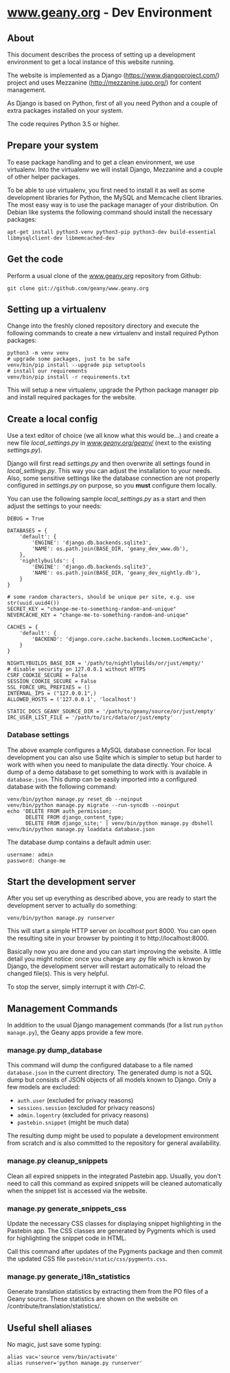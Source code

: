 www.geany.org - Dev Environment
===============================

About
-----
This document describes the process of setting up a development environment to
get a local instance of this website running.

The website is implemented as a Django (https://www.djangoproject.com/) project
and uses Mezzanine (http://mezzanine.jupo.org/) for content management.

As Django is based on Python, first of all you need Python and a couple of
extra packages installed on your system.

The code requires Python 3.5 or higher.


Prepare your system
-------------------

To ease package handling and to get a clean environment, we use
virtualenv. Into the virtualenv we will install Django, Mezzanine and a couple of
other helper packages.

To be able to use virtualenv, you first need to install it as well as some
development libraries for Python, the MySQL and Memcache client libraries.
The most easy way is to use the package manager of your distribution.
On Debian like systems the following command should install the necessary
packages:

    apt-get install python3-venv python3-pip python3-dev build-essential libmysqlclient-dev libmemcached-dev


Get the code
------------

Perform a usual clone of the www.geany.org repository from Github:

    git clone git://github.com/geany/www.geany.org


Setting up a virtualenv
-----------------------

Change into the freshly cloned repository directory and execute the following commands
to create a new virtualenv and install required Python packages:

    python3 -m venv venv
    # upgrade some packages, just to be safe
    venv/bin/pip install --upgrade pip setuptools
    # install our requirements
    venv/bin/pip install -r requirements.txt

This will setup a new virtualenv, upgrade the Python package manager
pip and install required packages for the website.


Create a local config
---------------------

Use a text editor of choice (we all know what this would be...) and create a new file
*local_settings.py* in *www.geany.org/geany/* (next to the existing *settings.py*).

Django will first read *settings.py* and then overwrite all settings found in
*local_settings.py*. This way you can adjust the installation to your needs.
Also, some sensitive settings like the database connection are not properly
configured in *settings.py* on purpose, so you **must** configure them
locally.

You can use the following sample *local_settings.py* as a start and then adjust
the settings to your needs:

    DEBUG = True

    DATABASES = {
        'default': {
            'ENGINE': 'django.db.backends.sqlite3',
            'NAME': os.path.join(BASE_DIR, 'geany_dev_www.db'),
        },
        'nightlybuilds': {
            'ENGINE': 'django.db.backends.sqlite3',
            'NAME': os.path.join(BASE_DIR, 'geany_dev_nightly.db'),
        }
    }

    # some random characters, should be unique per site, e.g. use str(uuid.uuid4())
    SECRET_KEY = "change-me-to-something-random-and-unique"
    NEVERCACHE_KEY = "change-me-to-something-random-and-unique"

    CACHES = {
        'default': {
            'BACKEND': 'django.core.cache.backends.locmem.LocMemCache',
        }
    }

    NIGHTLYBUILDS_BASE_DIR = '/path/to/nightlybuilds/or/just/empty/'
    # disable security on 127.0.0.1 without HTTPS
    CSRF_COOKIE_SECURE = False
    SESSION_COOKIE_SECURE = False
    SSL_FORCE_URL_PREFIXES = ()
    INTERNAL_IPS = ("127.0.0.1",)
    ALLOWED_HOSTS = ('127.0.0.1', 'localhost')

    STATIC_DOCS_GEANY_SOURCE_DIR = '/path/to/geany/source/or/just/empty'
    IRC_USER_LIST_FILE = '/path/to/irc/data/or/just/empty'


### Database settings

The above example configures a MySQL database connection.
For local development you can also use Sqlite which is simpler
to setup but harder to work with when you need to manipulate the
data directly.
Your choice.
A dump of a demo database to get something to work with is available in
`database.json`.
This dump can be easily imported into
a configured database with the following command:

    venv/bin/python manage.py reset_db --noinput
    venv/bin/python manage.py migrate --run-syncdb --noinput
    echo 'DELETE FROM auth_permission;
          DELETE FROM django_content_type;
          DELETE FROM django_site;' | venv/bin/python manage.py dbshell
    venv/bin/python manage.py loaddata database.json

The database dump contains a default admin user:

    username: admin
    password: change-me


Start the development server
----------------------------

After you set up everything as described above, you are ready
to start the development server to actually do something:

    venv/bin/python manage.py runserver

This will start a simple HTTP server on *localhost* port 8000.
You can open the resulting site in your browser by pointing it
to http://localhost:8000.

Basically now you are done and you can start improving the website.
A little detail you might notice: once you change any .py file
which is knwon by Django, the development server will restart automatically
to reload the changed file(s). This is very helpful.

To stop the server, simply interrupt it with *Ctrl-C*.


Management Commands
-----------------------

In addition to the usual Django management commands (for a
list run `python manage.py`), the Geany apps provide a few more.

### manage.py dump_database

This command will dump the configured database to a file
named `database.json` in the current directory.
The generated dump is not a SQL dump but consists of JSON
objects of all models known to Django. Only a few models
are excluded:

 * `auth.user` (excluded for privacy reasons)
 * `sessions.session` (excluded for privacy reasons)
 * `admin.logentry` (excluded for privacy reasons)
 * `pastebin.snippet` (might be much data)

The resulting dump might be used to populate a development
environment from scratch and is also committed to the
repository for general availability.


### manage.py cleanup_snippets

Clean all expired snippets in the integrated Pastebin app.
Usually, you don't need to call this command as expired
snippets will be cleaned automatically when the snippet list
is accessed via the website.


### manage.py generate_snippets_css

Update the necessary CSS classes for displaying snippet
highlighting in the Pastebin app.
The CSS classes are generated by Pygments which is used
for highlighting the snippet code in HTML.

Call this command after updates of the Pygments package and
then commit the updated CSS file `pastebin/static/css/pygments.css`.


### manage.py generate_i18n_statistics

Generate translation statistics by extracting them from the
PO files of a Geany source. These statistics are shown on the
website on /contribute/translation/statistics/.


Useful shell aliases
--------------------

No magic, just save some typing:

    alias vac='source venv/bin/activate'
    alias runserver='python manage.py runserver'
